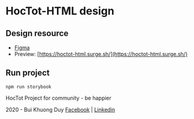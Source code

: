 # HocTot-HTML design

## Design resource

- [Figma](https://www.figma.com/file/7j6ZYahruXbwSSJ3CQvZzn/HocTot-MVP-Design-2K20?node-id=38%3A64)
- Preview: [https://hoctot-html.surge.sh/](https://hoctot-html.surge.sh/)

## Run project

```
npm run storybook
```

HocTot Project for community - be happier

2020 - Bui Khuong Duy [Facebook](https://facebook.com/buikhuongduy.t2) | [Linkedin](linkedin.com/in/buikhuongduy/)
